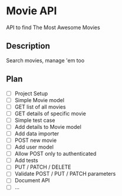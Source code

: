 # Movie API

API to find The Most Awesome Movies

## Description

Search movies, manage 'em too

## Plan

- [ ] Project Setup
- [ ] Simple Movie model
- [ ] GET list of all movies
- [ ] GET details of specific movie
- [ ] Simple test case
- [ ] Add details to Movie model 
- [ ] Add data importer
- [ ] POST new movie
- [ ] Add user model
- [ ] Allow POST only to authenticated
- [ ] Add tests
- [ ] PUT / PATCH / DELETE
- [ ] Validate POST / PUT / PATCH parameters
- [ ] Document API
- [ ] ...
